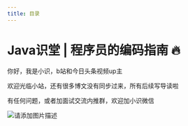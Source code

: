 ```yaml
---
title: 目录
---
```


# Java识堂 | 程序员的编码指南 🔥

你好，我是小识，b站和今日头条视频up主

欢迎光临小站，还有很多博文没有同步过来，所有后续写导读啦

有任何问题，或者加面试交流内推群，欢迎加小识微信

![请添加图片描述](https://img-blog.csdnimg.cn/e334cf76c1034a769c7fa6e54821517a.png)